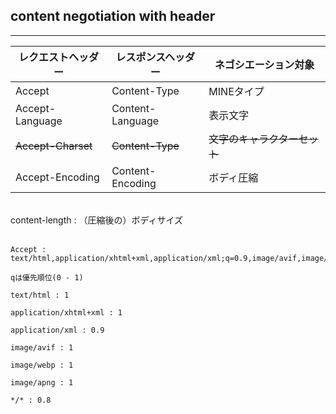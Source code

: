 ## content negotiation with header
---
|  レクエストヘッダー  |  レスポンスヘッダー  |  ネゴシエーション対象  |
| ---- | ---- | ---- |
|  Accept  |  Content-Type  |  MINEタイプ  |
|  Accept-Language  |  Content-Language  |  表示文字  |
|  ~~Accept-Charset~~  |  ~~Content-Type~~  |  ~~文字のキャラクターセット~~  |
|  Accept-Encoding  |  Content-Encoding  |  ボディ圧縮  |
<br>
content-length : （圧縮後の）ボディサイズ
<br>
<br>

```
Accept : text/html,application/xhtml+xml,application/xml;q=0.9,image/avif,image/webp,image/apng,*/*;q=0.8,

qは優先順位(0 - 1)

text/html : 1

application/xhtml+xml : 1

application/xml : 0.9

image/avif : 1

image/webp : 1

image/apng : 1

*/* : 0.8
```